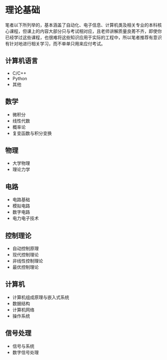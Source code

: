 # 理论基础
笔者以下所列举的，基本涵盖了自动化、电子信息、计算机类及相关专业的本科核心课程，但课上的内容大部分只与考试相对应，且老师讲解质量良莠不齐，即使你已经学过这些课程，也很难将这些知识应用于实际的工程中，所以笔者推荐有意识有针对地进行相关学习，而不单单只用来应付考试。

## 计算机语言

- C/C++
- Python
- 其他

## 数学

- 微积分
- 线性代数
- 概率论
- 复变函数与积分变换

## 物理

- 大学物理
- 理论力学

## 电路

- 电路基础
- 模拟电路
- 数字电路
- 电力电子技术

## 控制理论

- 自动控制原理
- 现代控制理论
- 非线性控制理论
- 最优控制理论

## 计算机

- 计算机组成原理与嵌入式系统
- 数据结构
- 计算机网络
- 操作系统

## 信号处理

- 信号与系统
- 数字信号处理